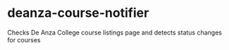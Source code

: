 # deanza-course-notifier

Checks De Anza College course listings page and detects status changes for courses
